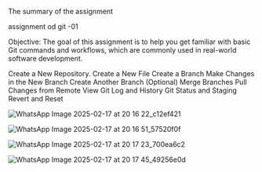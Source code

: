 ﻿The summary of the assignment


 assignment od git -01

 Objective: The goal of this assignment is to help you get familiar with basic Git commands and workflows, which are commonly used in real-world software development.

Create a New Repository.
Create a New File
Create a Branch
Make Changes in the New Branch
Create Another Branch (Optional)
Merge Branches
Pull Changes from Remote
View Git Log and History
Git Status and Staging
Revert and Reset  



![WhatsApp Image 2025-02-17 at 20 16 22_c12ef421](https://github.com/user-attachments/assets/be4d7163-0b59-47aa-b4f3-d790bee8f60d)

![WhatsApp Image 2025-02-17 at 20 16 51_57520f0f](https://github.com/user-attachments/assets/35cff8d3-f77b-44ff-b642-b2b7e8dcb51c)


![WhatsApp Image 2025-02-17 at 20 17 23_700ea6c2](https://github.com/user-attachments/assets/1b7b9ddf-06a6-4030-8adc-f413f1628401)

![WhatsApp Image 2025-02-17 at 20 17 45_49256e0d](https://github.com/user-attachments/assets/4cc53a84-749c-43f1-8806-c8a22536cbc7)


